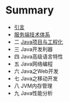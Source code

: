 # Summary

* [引言](README.md)
* [服务端技术体系](1.md)
* 二 [Java项目与工程化](2.md)
* 三 Java开发利器
* 四 Java高级语言特性
* 五 Java网络编程
* 六 Java之Web开发
* 七 Java之移动开发
* 八 JVM内存管理
* 九 Java性能分析

